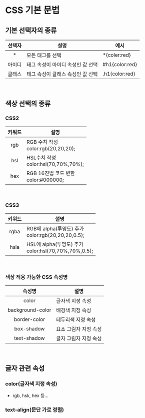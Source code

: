 # CSS 기본 문법

## 기본 선택자의 종류

|선택자|설명|예시|
|:---:|---|---|
| * |모든 태그를 선택| *{coler:red} |
|아이디|태그 속성이 아이디 속성인 값 선택| #h1{color:red} |
|클래스|태그 속성이 클래스 속성인 값 선택| .h1{color:red} |

<br>

## 색상 선택의 종류

### CSS2

|키워드|설명|
|:---:|---|
|rgb|RGB 수치 작성<br> color:rgb(20,20,20);|
|hsl|HSL수치 작성<br> color:hsl(70,70%,70%);|
|hex|RGB 16진법 코드 변환<br> color:#000000;|

<br>

### CSS3

|키워드|설명|
|:---:|---|
|rgba|RGB에 alpha(투명도) 추가<br> color:rgb(20,20,20,0.5);|
|hsla|HSL에 alpha(투명도) 추가<br> color:hsl(70,70%,70%,0.5);|

<br/>

### 색상 적용 가능한 CSS 속성명

|속성명|설명|
|:---:|---|
|color|글자색 지정 속성|
|background-color|배경색 지정 속성|
|border-color|테두리색 지정 속성|
|box-shadow|요소 그림자 지정 속성|
|text-shadow|글자 그림자 지정 속성|

<br>

## 글자 관련 속성

### color(글자색 지정 속성)

- rgb, hsk, hex 등...

### text-align(문단 가로 정렬)





